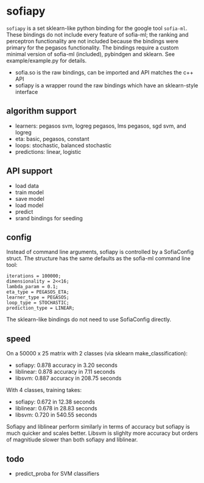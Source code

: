 sofiapy
=======

`sofiapy` is a set sklearn-like python binding for the google tool `sofia-ml`. These bindings do not include every feature of sofia-ml; the ranking and perceptron functionality are not included because the bindings were primary for the pegasos functionality. The bindings require a custom minimal version of sofia-ml (included), pybindgen and sklearn. See example/example.py for details.

* sofia.so is the raw bindings, can be imported and API matches the c++ API
* sofiapy is a wrapper round the raw bindings which have an sklearn-style interface

algorithm support
------------------
* learners: pegasos svm, logreg pegasos, lms pegasos, sgd svm, and logreg
* eta: basic, pegasos, constant
* loops: stochastic, balanced stochastic
* predictions: linear, logistic

API support
-----------
* load data
* train model
* save model
* load model
* predict
* srand bindings for seeding

config
------
Instead of command line arguments, sofiapy is controlled by a SofiaConfig struct. The structure
has the same defaults as the sofia-ml command line tool:

    iterations = 100000;
    dimensionality = 2<<16;
    lambda_param = 0.1;
    eta_type = PEGASOS_ETA;
    learner_type = PEGASOS;
    loop_type = STOCHASTIC;
    prediction_type = LINEAR;

The sklearn-like bindings do not need to use SofiaConfig directly.

speed
-----
On a 50000 x 25 matrix with 2 classes (via sklearn make\_classification):

* sofiapy:   0.878 accuracy in   3.20 seconds
* liblinear: 0.878 accuracy in   7.11 seconds
* libsvm:    0.887 accuracy in 208.75 seconds

With 4 classes, training takes:

* sofiapy:   0.672 in  12.38 seconds
* liblinear: 0.678 in  28.83 seconds
* libsvm:    0.720 in 540.55 seconds

Sofiapy and liblinear perform similarly in terms of accuracy but sofiapy is much quicker and scales better. Libsvm is slighlty more accuracy but orders of magnitiude slower than both sofiapy and liblinear.

todo
----
* predict\_proba for SVM classifiers
